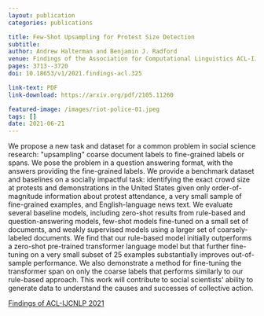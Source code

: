 ```yaml
---
layout: publication
categories: publications

title: Few-Shot Upsampling for Protest Size Detection
subtitle: 
author: Andrew Halterman and Benjamin J. Radford
venue: Findings of the Association for Computational Linguistics ACL-IJCNLP 2021
pages: 3713--3720
doi: 10.18653/v1/2021.findings-acl.325

link-text: PDF
link-download: https://arxiv.org/pdf/2105.11260

featured-image: /images/riot-police-01.jpeg
tags: []
date: 2021-06-21
---
```


We propose a new task and dataset for a common problem in social science research: "upsampling" coarse document labels to fine-grained labels or spans. We pose the problem in a question answering format, with the answers providing the fine-grained labels. We provide a benchmark dataset and baselines on a socially impactful task: identifying the exact crowd size at protests and demonstrations in the United States given only order-of-magnitude information about protest attendance, a very small sample of fine-grained examples, and English-language news text. We evaluate several baseline models, including zero-shot results from rule-based and question-answering models, few-shot models fine-tuned on a small set of documents, and weakly supervised models using a larger set of coarsely-labeled documents. We find that our rule-based model initially outperforms a zero-shot pre-trained transformer language model but that further fine-tuning on a very small subset of 25 examples substantially improves out-of-sample performance. We also demonstrate a method for fine-tuning the transformer span on only the coarse labels that performs similarly to our rule-based approach. This work will contribute to social scientists' ability to generate data to understand the causes and successes of collective action.

[Findings of ACL-IJCNLP 2021](https://aclanthology.org/events/findings-2021/index.html#:~:text=Radford)